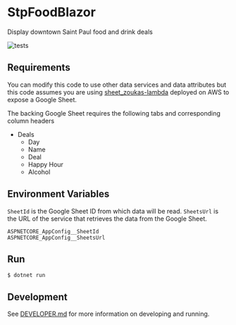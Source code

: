 # StpFoodBlazor
Display downtown Saint Paul food and drink deals

![tests](https://github.com/eebbesen/StpFoodBlazor/actions/workflows/test.yml/badge.svg)

## Requirements

You can modify this code to use other data services and data attributes but this code assumes you are using [sheet_zoukas-lambda](https://github.com/eebbesen/sheet_zoukas-lambda/) deployed on AWS to expose a Google Sheet.

The backing Google Sheet requires the following tabs and corresponding column headers
* Deals
    * Day
    * Name
    * Deal
    * Happy Hour
    * Alcohol

## Environment Variables
`SheetId` is the Google Sheet ID from which data will be read. `SheetsUrl` is the URL of the service that retrieves the data from the Google Sheet.

    ASPNETCORE_AppConfig__SheetId
    ASPNETCORE_AppConfig__SheetsUrl

## Run

    $ dotnet run

## Development

See [DEVELOPER.md](DEVELOPER.md) for more information on developing and running.
